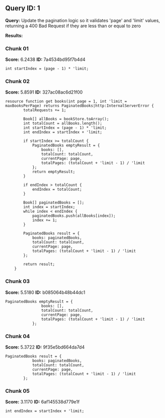 ## Query ID: 1
**Query:** Update the pagination logic so it validates 'page' and 'limit' values, returning a 400 Bad Request if they are less than or equal to zero

**Results:**

### Chunk 01
**Score:** 6.2438
**ID:** 7a4534bd95f7b4d4

```ballerina
int startIndex = (page - 1) * 'limit;
```

### Chunk 02
**Score:** 5.8591
**ID:** 327ac08ac6d21f00

```ballerina
resource function get books(int page = 1, int 'limit = maxBooksPerPage) returns PaginatedBooks|http:InternalServerError {
        totalRequests += 1;

        Book[] allBooks = bookStore.toArray();
        int totalCount = allBooks.length();
        int startIndex = (page - 1) * 'limit;
        int endIndex = startIndex + 'limit;

        if startIndex >= totalCount {
            PaginatedBooks emptyResult = {
                books: [],
                totalCount: totalCount,
                currentPage: page,
                totalPages: (totalCount + 'limit - 1) / 'limit
            };
            return emptyResult;
        }

        if endIndex > totalCount {
            endIndex = totalCount;
        }

        Book[] paginatedBooks = [];
        int index = startIndex;
        while index < endIndex {
            paginatedBooks.push(allBooks[index]);
            index += 1;
        }

        PaginatedBooks result = {
            books: paginatedBooks,
            totalCount: totalCount,
            currentPage: page,
            totalPages: (totalCount + 'limit - 1) / 'limit
        };

        return result;
    }
```

### Chunk 03
**Score:** 5.5180
**ID:** b085064b48b44dc1

```ballerina
PaginatedBooks emptyResult = {
                books: [],
                totalCount: totalCount,
                currentPage: page,
                totalPages: (totalCount + 'limit - 1) / 'limit
            };
```

### Chunk 04
**Score:** 5.3722
**ID:** 9f35e5bd664da7d4

```ballerina
PaginatedBooks result = {
            books: paginatedBooks,
            totalCount: totalCount,
            currentPage: page,
            totalPages: (totalCount + 'limit - 1) / 'limit
        };
```

### Chunk 05
**Score:** 3.1170
**ID:** 6af145538d779e1f

```ballerina
int endIndex = startIndex + 'limit;
```

